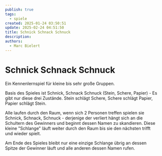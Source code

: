 ```yaml
---
publish: true
tags:
  - spiele
created: 2025-01-24 03:50:51
update: 2025-02-24 04:51:50
title: Schnick Schnack Schnuck
description: 
authors:
  - Marc Bielert
---
```


# Schnick Schnack Schnuck

Ein Kennenlernspiel für kleine bis sehr große Gruppen.

Basis des Spieles ist Schnick, Schnack Schnuck (Stein, Schere, Papier) - Es gibt nur diese drei Zustände. Stein schlägt Schere, Schere schlägt Papier, Papier schlägt Stein.

Alle laufen durch den Raum, wenn sich 2 Personen treffen spielen sie Schnick, Schnack, Schnuck - derjenige der verliert hängt sich an die Schultern des Gewinners und beginnt dessen Namen zu skandieren. Diese kleine "Schlange" läuft weiter durch den Raum bis sie den nächsten trifft und wieder spielt.

Am Ende des Spieles bleibt nur eine einzige Schlange übrig an dessen Spitze der Gewinner läuft und alle anderen dessen Namen rufen.

